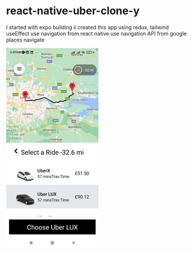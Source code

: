 # react-native-uber-clone-y
I started with expo building
ii created this app using redux, tailwind useEffect 
use navigation from react native
use navigation API from google places navigate

<img src="images/Screenshotuberclone.jpg" width="250" >